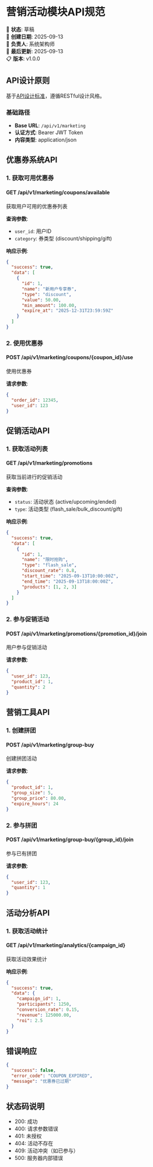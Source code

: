 # 营销活动模块API规范

📝 **状态**: 草稿  
📅 **创建日期**: 2025-09-13  
👤 **负责人**: 系统架构师  
🔄 **最后更新**: 2025-09-13  
📋 **版本**: v1.0.0  

## API设计原则

基于[API设计标准](../../standards/api-standards.md)，遵循RESTful设计风格。

### 基础路径
- **Base URL**: `/api/v1/marketing`
- **认证方式**: Bearer JWT Token
- **内容类型**: application/json

## 优惠券系统API

### 1. 获取可用优惠券
#### GET /api/v1/marketing/coupons/available
获取用户可用的优惠券列表

**查询参数**:
- `user_id`: 用户ID
- `category`: 券类型 (discount/shipping/gift)

**响应示例**:
```json
{
  "success": true,
  "data": [
    {
      "id": 1,
      "name": "新用户专享券",
      "type": "discount",
      "value": 50.00,
      "min_amount": 100.00,
      "expire_at": "2025-12-31T23:59:59Z"
    }
  ]
}
```

### 2. 使用优惠券
#### POST /api/v1/marketing/coupons/{coupon_id}/use
使用优惠券

**请求参数**:
```json
{
  "order_id": 12345,
  "user_id": 123
}
```

## 促销活动API

### 1. 获取活动列表
#### GET /api/v1/marketing/promotions
获取当前进行的促销活动

**查询参数**:
- `status`: 活动状态 (active/upcoming/ended)
- `type`: 活动类型 (flash_sale/bulk_discount/gift)

**响应示例**:
```json
{
  "success": true,
  "data": [
    {
      "id": 1,
      "name": "限时抢购",
      "type": "flash_sale",
      "discount_rate": 0.8,
      "start_time": "2025-09-13T10:00:00Z",
      "end_time": "2025-09-13T18:00:00Z",
      "products": [1, 2, 3]
    }
  ]
}
```

### 2. 参与促销活动
#### POST /api/v1/marketing/promotions/{promotion_id}/join
用户参与促销活动

**请求参数**:
```json
{
  "user_id": 123,
  "product_id": 1,
  "quantity": 2
}
```

## 营销工具API

### 1. 创建拼团
#### POST /api/v1/marketing/group-buy
创建拼团活动

**请求参数**:
```json
{
  "product_id": 1,
  "group_size": 5,
  "group_price": 80.00,
  "expire_hours": 24
}
```

### 2. 参与拼团
#### POST /api/v1/marketing/group-buy/{group_id}/join
参与已有拼团

**请求参数**:
```json
{
  "user_id": 123,
  "quantity": 1
}
```

## 活动分析API

### 1. 获取活动统计
#### GET /api/v1/marketing/analytics/{campaign_id}
获取活动效果统计

**响应示例**:
```json
{
  "success": true,
  "data": {
    "campaign_id": 1,
    "participants": 1250,
    "conversion_rate": 0.15,
    "revenue": 125000.00,
    "roi": 2.5
  }
}
```

## 错误响应

```json
{
  "success": false,
  "error_code": "COUPON_EXPIRED",
  "message": "优惠券已过期"
}
```

## 状态码说明

- 200: 成功
- 400: 请求参数错误
- 401: 未授权
- 404: 活动不存在
- 409: 活动冲突（如已参与）
- 500: 服务器内部错误